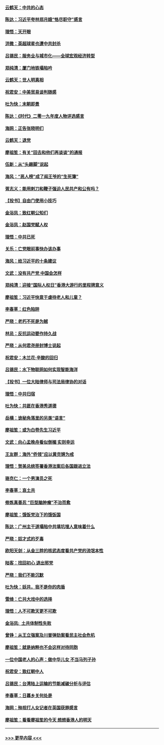 #### [云鹤天：中共的心态](../pages/nsc993/n11729906.md?t=12181811) 
#### [陈达：习近平夸林郑月娥“恪尽职守”感言](../pages/nsc993/n11729881.md?t=12181811) 
#### [理悟：天开眼](../pages/nsc993/n11729699.md?t=12181811) 
#### [洪微：英超球星也遭中共封杀](../pages/nsc993/n11727243.md?t=12181811) 
#### [吕锡民：服务业与城市化——全球宏观经济转型](../pages/nsc993/n11725845.md?t=12181811) 
#### [郑纯清：厦门地铁塌陷吟](../pages/nsc993/n11725813.md?t=12181811) 
#### [云鹤天：世人明真相](../pages/nsc993/n11725621.md?t=12181811) 
#### [祝君安：中美贸易谈判随感](../pages/nsc993/n11725609.md?t=12181811) 
#### [吐为快：末朝即景](../pages/nsc993/n11723365.md?t=12181811) 
#### [陈达：《时代》二零一九年度人物评选感言](../pages/nsc993/n11723337.md?t=12181811) 
#### [海网：正告张晓明们](../pages/nsc993/n11723228.md?t=12181811) 
#### [云鹤天：退党](../pages/nsc993/n11723056.md?t=12181811) 
#### [廖祖笙：有关“回去和他们再谈谈”的通报](../pages/nsc993/n11722442.md?t=12181811) 
#### [伍新：从“头踢脚”说起](../pages/nsc993/n11722429.md?t=12181811) 
#### [海风：“恶人榜”成了阎王爷的“生死簿”](../pages/nsc993/n11722272.md?t=12181811) 
#### [胥志义：能用剌刀和鞭子强迫人民共产和公有吗？](../pages/nsc993/n11720569.md?t=12181811) 
#### [【投书】自由门使用小技巧](../pages/nsc993/n11720180.md?t=12181811) 
#### [金浴凤：致红朝公知们](../pages/nsc993/n11720563.md?t=12181811) 
#### [金浴凤：赵国党赋人权](../pages/nsc993/n11720533.md?t=12181811) 
#### [理悟：中共已死](../pages/nsc993/n11720233.md?t=12181811) 
#### [关乐：亡党眼前事快办该办事](../pages/nsc993/n11719160.md?t=12181811) 
#### [海风：给习近平的十条建议](../pages/nsc993/n11717616.md?t=12181811) 
#### [文武：没有共产党 中国会怎样](../pages/nsc993/n11717584.md?t=12181811) 
#### [郑纯清：迎接“国际人权日”香港大游行的里程牌意义](../pages/nsc993/n11717417.md?t=12181811) 
#### [廖祖笙：习近平快意于虐待老人和儿童？](../pages/nsc993/n11715313.md?t=12181811) 
#### [李春草：红色陷阱](../pages/nsc993/n11715029.md?t=12181811) 
#### [严晓：老朽不死是为贼](../pages/nsc993/n11712910.md?t=12181811) 
#### [林忌：反抗运动要作持久战](../pages/nsc993/n11712623.md?t=12181811) 
#### [严晓：从何君尧册封博士说起](../pages/nsc993/n11712465.md?t=12181811) 
#### [祝君安：木兰花·辛酸的回归](../pages/nsc993/n11712381.md?t=12181811) 
#### [吕锡民：水下物联网如何实现智能海洋](../pages/nsc993/n11711158.md?t=12181811) 
#### [【投书】一位大陆律师与司法局律协的对话](../pages/nsc993/n11709675.md?t=12181811) 
#### [理悟：中共归宿](../pages/nsc993/n11710059.md?t=12181811) 
#### [吐为快：共匪在香港秀道德](../pages/nsc993/n11709979.md?t=12181811) 
#### [岳横：诡秘角落里的另类“语言”](../pages/nsc993/n11709792.md?t=12181811) 
#### [廖祖笙：或为白卷先生习近平](../pages/nsc993/n11708330.md?t=12181811) 
#### [文武：向心孟晚舟看似倒楣 实则幸运](../pages/nsc993/n11708236.md?t=12181811) 
#### [王友群：海外“侨领”应以黄克锵为戒](../pages/nsc993/n11706176.md?t=12181811) 
#### [理悟：贺美总统签署香港法案后各国跟进立法](../pages/nsc993/n11706853.md?t=12181811) 
#### [骆克仁：一个男演员之死](../pages/nsc993/n11706677.md?t=12181811) 
#### [李春草：哀土共](../pages/nsc993/n11706255.md?t=12181811) 
#### [修炼真善忍 “巨型脑肿瘤”不治而愈](../pages/nsc993/n11705340.md?t=12181811) 
#### [廖祖笙：饿饭党治下的饿饭国](../pages/nsc993/n11705085.md?t=12181811) 
#### [陈达：广州主干道塌陷中共填坑埋人意味着什么](../pages/nsc993/n11705046.md?t=12181811) 
#### [严晓：奴才式的歹毒](../pages/nsc993/n11704826.md?t=12181811) 
#### [欧阳天剑：从金三胖的核武态度看共产党的流氓本性](../pages/nsc993/n11702238.md?t=12181811) 
#### [陆客：找回初心 退出邪党](../pages/nsc993/n11702213.md?t=12181811) 
#### [严晓：我们不能沉默](../pages/nsc993/n11702110.md?t=12181811) 
#### [吐为快：妖共，我不是你的肉盾](../pages/nsc993/n11701366.md?t=12181811) 
#### [雪绮：亡共大戏中的选择](../pages/nsc993/n11699922.md?t=12181811) 
#### [理悟：人不可欺天更不可欺](../pages/nsc993/n11699657.md?t=12181811) 
#### [金浴凤:  土共体制性失败](../pages/nsc993/n11699361.md?t=12181811) 
#### [曾铮：从王立强案及川普弹劾案看民主社会危机](../pages/nsc993/n11699318.md?t=12181811) 
#### [廖祖笙：就是纳粹也不会这样对待同胞](../pages/nsc993/n11697658.md?t=12181811) 
#### [一位中国老人的心声：做中华儿女 不当马列子孙](../pages/nsc993/n11697525.md?t=12181811) 
#### [祝君安：致红朝中人](../pages/nsc993/n11697518.md?t=12181811) 
#### [吕锡民：台湾陆上运输的节能减碳分析与评估](../pages/nsc993/n11694983.md?t=12181811) 
#### [李春草：日暮乡关何处是](../pages/nsc993/n11694805.md?t=12181811) 
#### [海网：殃视打人女记者在英国获罪感言](../pages/nsc993/n11693832.md?t=12181811) 
#### [廖祖笙：看看廖祖笙的今天 想想香港人的明天](../pages/nsc993/n11693707.md?t=12181811) 

----
#### [ >>> 更早内容 <<< ](../indexes/nsc993-earlier.md)
